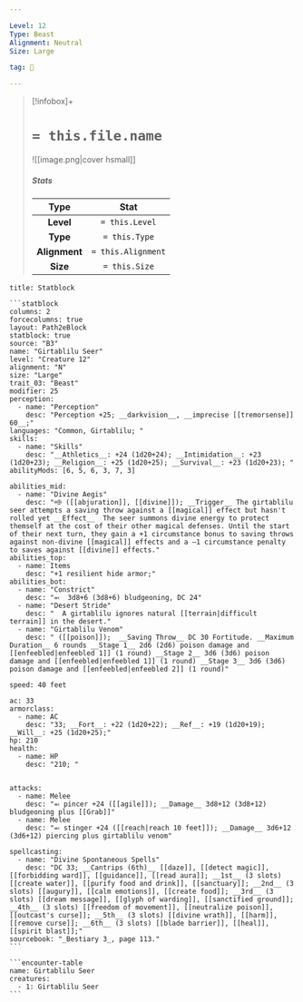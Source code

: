 ```yaml
---

Level: 12
Type: Beast
Alignment: Neutral
Size: Large

tag: 👹

---
```


> [!infobox]+
> #  `= this.file.name`
> ![[image.png|cover hsmall]]
> ##### Stats
> Type | Stat |
> :---:|:---:|
> **Level** | `= this.Level` |
> **Type** | `= this.Type` |
> **Alignment** | `= this.Alignment` |
> **Size** | `= this.Size` |



````ad-info
title: Statblock

```statblock
columns: 2
forcecolumns: true
layout: Path2eBlock
statblock: true
source: "B3"
name: "Girtablilu Seer"
level: "Creature 12"
alignment: "N"
size: "Large"
trait_03: "Beast"
modifier: 25
perception:
  - name: "Perception"
    desc: "Perception +25; __darkvision__, __imprecise [[tremorsense]] 60__;"
languages: "Common, Girtablilu; "
skills:
  - name: "Skills"
    desc: "__Athletics__: +24 (1d20+24); __Intimidation__: +23 (1d20+23); __Religion__: +25 (1d20+25); __Survival__: +23 (1d20+23); "
abilityMods: [6, 5, 6, 3, 7, 3]

abilities_mid:
  - name: "Divine Aegis"
    desc: "⬲ ([[abjuration]], [[divine]]); __Trigger__ The girtablilu seer attempts a saving throw against a [[magical]] effect but hasn't rolled yet __Effect__  The seer summons divine energy to protect themself at the cost of their other magical defenses. Until the start of their next turn, they gain a +1 circumstance bonus to saving throws against non-divine [[magical]] effects and a –1 circumstance penalty to saves against [[divine]] effects."
abilities_top:
  - name: Items
    desc: "+1 resilient hide armor;"
abilities_bot:
  - name: "Constrict"
    desc: "⬻  3d8+6 (3d8+6) bludgeoning, DC 24"
  - name: "Desert Stride"
    desc: "  A girtablilu ignores natural [[terrain|difficult terrain]] in the desert."
  - name: "Girtablilu Venom"
    desc: " ([[poison]]);  __Saving Throw__ DC 30 Fortitude. __Maximum Duration__ 6 rounds __Stage 1__ 2d6 (2d6) poison damage and [[enfeebled|enfeebled 1]] (1 round) __Stage 2__ 3d6 (3d6) poison damage and [[enfeebled|enfeebled 1]] (1 round) __Stage 3__ 3d6 (3d6) poison damage and [[enfeebled|enfeebled 2]] (1 round)"

speed: 40 feet

ac: 33
armorclass:
  - name: AC
    desc: "33; __Fort__: +22 (1d20+22); __Ref__: +19 (1d20+19); __Will__: +25 (1d20+25);"
hp: 210
health:
  - name: HP
    desc: "210; "


attacks:
  - name: Melee
    desc: "⬻ pincer +24 ([[agile]]); __Damage__ 3d8+12 (3d8+12) bludgeoning plus [[Grab]]"
  - name: Melee
    desc: "⬻ stinger +24 ([[reach|reach 10 feet]]); __Damage__ 3d6+12 (3d6+12) piercing plus girtablilu venom"

spellcasting:
  - name: "Divine Spontaneous Spells"
    desc: "DC 33; __Cantrips (6th)__ [[daze]], [[detect magic]], [[forbidding ward]], [[guidance]], [[read aura]]; __1st__ (3 slots) [[create water]], [[purify food and drink]], [[sanctuary]]; __2nd__ (3 slots) [[augury]], [[calm emotions]], [[create food]]; __3rd__ (3 slots) [[dream message]], [[glyph of warding]], [[sanctified ground]]; __4th__ (3 slots) [[freedom of movement]], [[neutralize poison]], [[outcast's curse]]; __5th__ (3 slots) [[divine wrath]], [[harm]], [[remove curse]]; __6th__ (3 slots) [[blade barrier]], [[heal]], [[spirit blast]];"
sourcebook: "_Bestiary 3_, page 113."
```

```encounter-table
name: Girtablilu Seer
creatures:
  - 1: Girtablilu Seer
```

````


